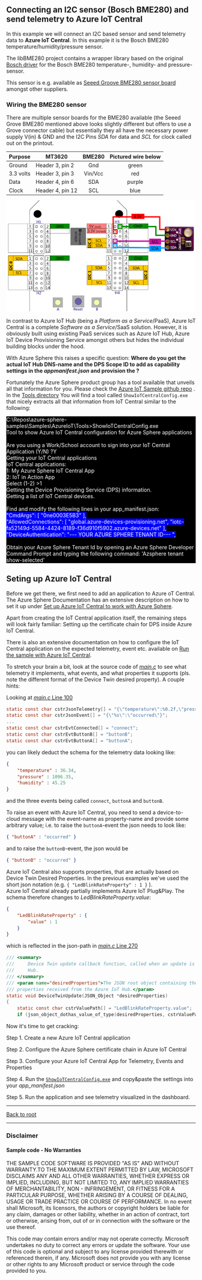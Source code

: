 ## Connecting an I2C sensor (Bosch BME280) and send telemetry to Azure IoT Central

In this example we will connect an I2C based sensor and send telemetry data to **Azure IoT Central**. In this example it is the 
Bosch BME280 temperature/humidity/pressure sensor.

The libBME280 project contains a wrapper library based on the original [Bosch driver](https://github.com/BoschSensortec/BME280_driver) for the 
Bosch BME280 temperature-, humidity- and pressure-sensor.

This sensor is e.g. available as [Seeed Groove BME280 sensor board](http://wiki.seeedstudio.com/Grove-Barometer_Sensor-BME280/) amongst other suppliers.

### Wiring the BME280 sensor

There are multiple sensor boards for the BME280 available (the Seeed Grove BME280 mentioned above looks slightly different but offers to use a Grove connector cable)
but essentially they all have the necessary power supply V(in) & GND and the I2C Pins *SDA* for data and *SCL* for clock called out on the printout.

| Purpose  | MT3620           |  BME280  | Pictured wire below |
|----------|------------------|:--------:|:-------------------:|
|Ground    | Header 3, pin 2  | Gnd      | green               |
|3.3 volts | Header 3, pin 3  | Vin/Vcc  | red                 |
|Data      | Header 4, pin 6  | SDA      | purple              |
|Clock     | Header 4, pin 12 | SCL      | blue                |

![MT3620 with connected DHT11 sensor](./Images/Lab_BME280.png)

In contrast to Azure IoT Hub (being a *Platform as a Service*/PaaS), Azure IoT Central is a complete
*Software as a Service*/SaaS solution. However, it is obviously built using existing PaaS 
services such as Azure IoT Hub, Azure IoT Device Provisioning Service amongst others 
but hides the individual building blocks under the hood.

With Azure Sphere this raises a specific question: **Where do you get the actual IoT Hub DNS-name and the DPS Scope ID to add as 
capability settings in the *appmanifest.json* and provision the ?**

Fortunately the Azure Sphere product group has a tool available that unveils all that information for you. Please check the 
[Azure IoT Sample github repo](https://github.com/Azure/azure-sphere-samples/tree/master/Samples/AzureIoT) .
In the [Tools directory](https://github.com/Azure/azure-sphere-samples/tree/master/Samples/AzureIoT/Tools) You will find a tool called
`ShowIoTCentralConfig.exe` that nicely extracts all that information from IoT Central similar to the following:

<p style="background-color:black;color:white;left-indent:20px">
C:\Repos\azure-sphere-samples\Samples\AzureIoT\Tools>ShowIoTCentralConfig.exe<br />
Tool to show Azure IoT Central configuration for Azure Sphere applications<br /><br />
Are you using a Work/School account to sign into your IoT Central Application (Y/N) ?Y<br />
Getting your IoT Central applications<br />
IoT Central applications:<br />
1: My Azure Sphere IoT Central App<br />
2: IoT in Action App<br />
Select (1-2) >1<br />
Getting the Device Provisioning Service (DPS) information.<br />
Getting a list of IoT Central devices.<br /><br />
Find and modify the following lines in your app_manifest.json:<br />
<span style="background-color:blue;">"CmdArgs": [ "0ne0003E5B3" ],<br />
"AllowedConnections": [ "global.azure-devices-provisioning.net", "iotc-fa52149d-5584-4424-8189-f36d910f5902.azure-devices.net" ],<br />
"DeviceAuthentication": "--- YOUR AZURE SPHERE TENANT ID--- ",</span><br /><br />
Obtain your Azure Sphere Tenant Id by opening an Azure Sphere Developer Command Prompt and typing the following command:
'Azsphere tenant show-selected'
</p>

## Seting up Azure IoT Central
Before we get there, we first need to add an application to Azure oT Central. The 
Azure Sphere Documentation has an extensive description on how to set it up under 
[Set up Azure IoT Central to work with Azure Sphere](https://docs.microsoft.com/en-us/azure-sphere/app-development/setup-iot-central
).

Apart from creating the IoT Central application itself, the remaining steps will look fairly familiar: 
Setting up the certificate chain for DPS inside Azure IoT Central.

There is also an extensive documentation on how to configure the IoT Central application on
the expected telemetry, event etc. available on [Run the sample with Azure IoT Central](https://github.com/Azure/azure-sphere-samples/tree/master/Samples/AzureIoT/IoTCentral.md).

To stretch your brain a bit, look at the source code of [*main.c*](./main.c) to see what telemetry
it implements, what events, and what properties it supports (pls. note the different
format of the Device Twin desired property). A couple hints:

Looking at [*main.c* Line 100](./main.c#L100) 
```C
static const char cstrJsonTelemetry[] = "{\"temperature\":%0.2f,\"pressure\":%0.2f,\"humidity\":%0.2f}";
static const char cstrJsonEvent[] = "{\"%s\":\"occurred\"}";
...
static const char cstrEvtConnected[] = "connect";
static const char cstrEvtButtonB[] = "buttonB";
static const char cstrEvtButtonA[] = "buttonA";
```
you can likely deduct the schema for the telemetry data looking like: 
```json
{
	"temperature" : 36.34,
	"pressure" : 1096.35,
	"humidity" : 45.25
}
```
and the three events being called `connect`, `buttonA` and `buttonB`.

To raise an event with Azure IoT Central, you need to send a device-to-cloud message with 
the event-name as property-name and provide some arbitrary value; i.e. to raise 
the `buttonA`-event the json needs to look like: 
```json
{ "buttonA" : "occurred" }
```
and to raise the `buttonB`-event, the json would be
```json
{ "buttonB" : "occurred" }
```

Azure IoT Central also supports properties, that are actually based on Device Twin Desired Properties. 
In the previous examples we've used the short json notation (e.g. `{ "LedBlinkRateProperty" : 1 }` ).  
Azure IoT Central already partially implements Azure IoT Plug&Play. The schema therefore changes to *LedBlinkRateProperty.value*:
```json
{
	"LedBlinkRateProperty" : {	
		"value" : 1
	}
}
```  
which is reflected in the json-path in [*main.c* Line 270](./main.c#L270) 
```C
/// <summary>
///     Device Twin update callback function, called when an update is received from the Azure IoT
///     Hub.
/// </summary>
/// <param name="desiredProperties">The JSON root object containing the desired Device Twin
/// properties received from the Azure IoT Hub.</param>
static void DeviceTwinUpdate(JSON_Object *desiredProperties)
{
	static const char cstrValuePath[] = "LedBlinkRateProperty.value";
	if (json_object_dothas_value_of_type(desiredProperties, cstrValuePath, JSONNumber))

```


Now it's time to get cracking:

Step 1. Create a new Azure IoT Central application

Step 2. Configure the Azure Sphere certificate chain in Azure IoT Central

Step 3. Configure your Azure IoT Central App for Telemetry, Events and Properties

Step 4. Run the  [`ShowIoTCentralConfig.exe`](https://github.com/Azure/azure-sphere-samples/tree/master/Samples/AzureIoT/Tools) 
and copy&paste the settings into your *app_manifest.json*

Step 5. Run the application and see telemetry visualized in the dashboard.

---
[Back to root](../README.MD#connecting-an-i2c-sensor-bosch-bme280-and-send-telemetry-to-azure-iot-central)

---

### Disclaimer

#### Sample code - No Warranties
THE SAMPLE CODE SOFTWARE IS PROVIDED "AS IS" AND WITHOUT WARRANTY.TO THE MAXIMUM EXTENT 
PERMITTED BY LAW, MICROSOFT DISCLAIMS ANY AND ALL OTHER WARRANTIES, WHETHER EXPRESS OR 
IMPLIED, INCLUDING, BUT NOT LIMITED TO, ANY IMPLIED WARRANTIES OF MERCHANTABILITY, 
NON - INFRINGEMENT, OR FITNESS FOR A PARTICULAR PURPOSE, WHETHER ARISING BY A COURSE 
OF DEALING, USAGE OR TRADE PRACTICE OR COURSE OF PERFORMANCE.
In no event shall Microsoft, its licensors, the authors or copyright holders be liable 
for any claim, damages or other liability, whether in an action of contract, tort or 
otherwise, arising from, out of or in connection with the software or the use thereof.

This code may contain errors and/or may not operate correctly. Microsoft undertakes no 
duty to correct any errors or update the software. Your use of this code is optional and 
subject to any license provided therewith or referenced therein, if any. Microsoft does 
not provide you with any license or other rights to any Microsoft product or service 
through the code provided to you.
